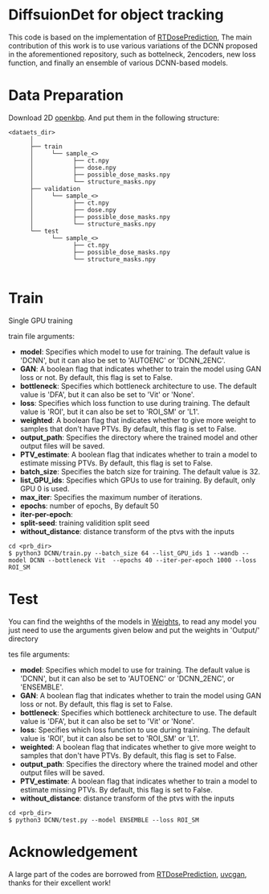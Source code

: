 #   DiffsuionDet for object tracking
This code is based on the implementation of [RTDosePrediction](https://https://github.com/LSL000UD/), 
The main contribution of this work is to use various variations of the DCNN proposed in the aforementioned repository, such as bottelneck, 2encoders, new loss function, and finally an ensemble of various DCNN-based models.

# Data Preparation
Download 2D [openkbp](https://codalab.lisn.upsaclay.fr/my/datasets/download/d10c84c1-7824-4a9f-8693-fc3f79c759ce). And put them in the following structure:

```
<dataets_dir>
      │
      ├── train
      │     └── sample_<>
      │           ├── ct.npy
      │           ├── dose.npy
      │           ├── possible_dose_masks.npy
      │           └── structure_masks.npy
      ├── validation
      │     └── sample_<>
      │           ├── ct.npy
      │           ├── dose.npy
      │           ├── possible_dose_masks.npy
      │           └── structure_masks.npy
      └── test    
            └── sample_<>
                  ├── ct.npy
                  ├── possible_dose_masks.npy
                  └── structure_masks.npy
      
```   


# Train
Single GPU training


train file arguments:
- **model**: Specifies which model to use for training. The default value is 'DCNN', but it can also be set to 'AUTOENC' or 'DCNN_2ENC'.
- **GAN**: A boolean flag that indicates whether to train the model using GAN loss or not. By default, this flag is set to False.
- **bottleneck**: Specifies which bottleneck architecture to use. The default value is 'DFA', but it can also be set to 'Vit' or 'None'.
- **loss**: Specifies which loss function to use during training. The default value is 'ROI', but it can also be set to 'ROI_SM' or 'L1'.
- **weighted**: A boolean flag that indicates whether to give more weight to samples that don't have PTVs. By default, this flag is set to False.
- **output_path**: Specifies the directory where the trained model and other output files will be saved.
- **PTV_estimate**: A boolean flag that indicates whether to train a model to estimate missing PTVs. By default, this flag is set to False.
- **batch_size**: Specifies the batch size for training. The default value is 32.
- **list_GPU_ids**: Specifies which GPUs to use for training. By default, only GPU 0 is used.
- **max_iter**: Specifies the maximum number of iterations.
- **epochs**: number of epochs, By default 50
- **iter-per-epoch**:
- **split-seed**: training validition split seed
- **without_distance**: distance transform of the ptvs with the inputs

```
cd <prb_dir>
$ python3 DCNN/train.py --batch_size 64 --list_GPU_ids 1 --wandb --model DCNN --bottleneck Vit  --epochs 40 --iter-per-epoch 1000 --loss ROI_SM
```


# Test
You can find the weighths of the models in [Weights](https://drive.google.com/file/d/1RGprRPdZqKoyj25Q5xivuKBKIyflnz2P/view?usp=share_link), to read any model you just need to use the arguments given below and put the weights in 'Output/' directory

tes file arguments:
- **model**: Specifies which model to use for training. The default value is 'DCNN', but it can also be set to 'AUTOENC' or 'DCNN_2ENC', or 'ENSEMBLE'.
- **GAN**: A boolean flag that indicates whether to train the model using GAN loss or not. By default, this flag is set to False.
- **bottleneck**: Specifies which bottleneck architecture to use. The default value is 'DFA', but it can also be set to 'Vit' or 'None'.
- **loss**: Specifies which loss function to use during training. The default value is 'ROI', but it can also be set to 'ROI_SM' or 'L1'.
- **weighted**: A boolean flag that indicates whether to give more weight to samples that don't have PTVs. By default, this flag is set to False.
- **output_path**: Specifies the directory where the trained model and other output files will be saved.
- **PTV_estimate**: A boolean flag that indicates whether to train a model to estimate missing PTVs. By default, this flag is set to False.
- **without_distance**: distance transform of the ptvs with the inputs

```
cd <prb_dir>
$ python3 DCNN/test.py --model ENSEMBLE --loss ROI_SM 
```


# Acknowledgement
A large part of the codes are borrowed from [RTDosePrediction](https://https://github.com/LSL000UD/RTDosePrediction), [uvcgan](https://github.com/LS4GAN/uvcgan), thanks for their excellent work!